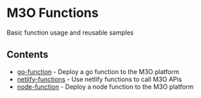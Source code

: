 # M3O Functions

Basic function usage and reusable samples

## Contents

- [go-function](go-function) - Deploy a go function to the M3O platform
- [netlify-functions](netlify-functions) - Use netlify functions to call M3O APis
- [node-function](node-function) - Deploy a node function to the M3O platform
